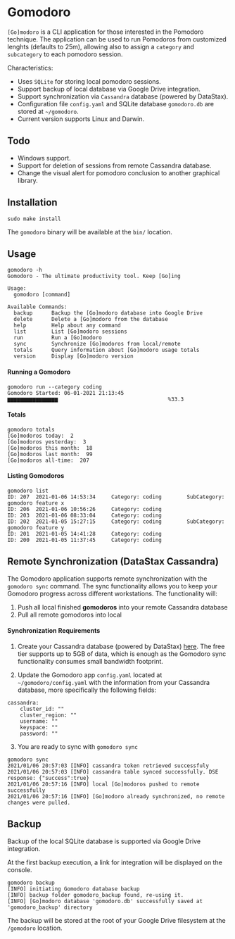 # Gomodoro

`[Go]modoro` is a CLI application for those interested in the Pomodoro technique. The application can be used to run Pomodoros from customized lenghts (defaults to 25m), allowing also to assign a `category` and `subcategory` to each pomodoro session.

Characteristics:
* Uses `SQLite` for storing local pomodoro sessions.
* Support backup of local database via Google Drive integration.
* Support synchronization via `Cassandra` database (powered by DataStax).
* Configuration file `config.yaml` and SQLite database `gomodoro.db` are stored at `~/gomodoro`.
* Current version supports Linux and Darwin.

## Todo
* Windows support.
* Support for deletion of sessions from remote Cassandra database.
* Change the visual alert for pomodoro conclusion to another graphical library.

## Installation

```
sudo make install
```

The `gomodoro` binary will be available at the `bin/` location.

## Usage

```
gomodoro -h
Gomodoro - The ultimate productivity tool. Keep [Go]ing

Usage:
  gomodoro [command]

Available Commands:
  backup      Backup the [Go]modoro database into Google Drive
  delete      Delete a [Go]modoro from the database
  help        Help about any command
  list        List [Go]modoro sessions
  run         Run a [Go]modoro
  sync        Synchronize [Go]modoros from local/remote
  totals      Query information about [Go]modoro usage totals
  version     Display [Go]modoro version
```

#### Running a Gomodoro

```
gomodoro run --category coding
Gomodoro Started: 06-01-2021 21:13:45
▆▆▆▆▆▆▆▆▆▆▆▆▆▆▆▆                                   %33.3
```

#### Totals

```
gomodoro totals
[Go]modoros today:  2
[Go]modoros yesterday:  3
[Go]modoros this month:  18
[Go]modoros last month:  99
[Go]modoros all-time:  207
```

#### Listing Gomodoros

```
gomodoro list
ID: 207  2021-01-06 14:53:34     Category: coding        SubCategory: gomodoro feature x
ID: 206  2021-01-06 10:56:26     Category: coding
ID: 203  2021-01-06 08:33:04     Category: coding
ID: 202  2021-01-05 15:27:15     Category: coding        SubCategory: gomodoro feature y
ID: 201  2021-01-05 14:41:28     Category: coding
ID: 200  2021-01-05 11:37:45     Category: coding
```

## Remote Synchronization (DataStax Cassandra)

The Gomodoro application supports remote synchronization with the `gomodoro sync` command. The sync functionality allows you to keep your Gomodoro progress across different workstations. The functionality will:

1. Push all local finished **gomodoros** into your remote Cassandra database
2. Pull all remote gomodoros into local

#### Synchronization Requirements

1. Create your Cassandra database (powered by DataStax) [here](https://astra.datastax.com/register). The free tier supports up to 5GB of data, which is enough as the Gomodoro sync functionality consumes small bandwidth footprint.

2. Update the Gomodoro app `config.yaml` located at `~/gomodoro/config.yaml` with the information from your Cassandra database, more specifically the following fields:

```
cassandra:
    cluster_id: ""
    cluster_region: ""
    username: ""
    keyspace: ""
    password: ""
```

3.  You are ready to sync with `gomodoro sync`
```
gomodoro sync
2021/01/06 20:57:03 [INFO] cassandra token retrieved successfuly
2021/01/06 20:57:03 [INFO] cassandra table synced successfully. DSE response: {"success":true}
2021/01/06 20:57:16 [INFO] local [Go]modoros pushed to remote successfully
2021/01/06 20:57:16 [INFO] [Go]modoro already synchronized, no remote changes were pulled.

```

## Backup

Backup of the local SQLite database is supported via Google Drive integration.

At the first backup execution, a link for integration will be displayed on the console.
```
gomodoro backup
[INFO] initiating Gomodoro database backup
[INFO] backup folder gomodoro_backup found, re-using it.
[INFO] [Go]modoro database 'gomodoro.db' successfully saved at 'gomodoro_backup' directory
```

The backup will be stored at the root of your Google Drive filesystem at the `/gomodoro` location.
